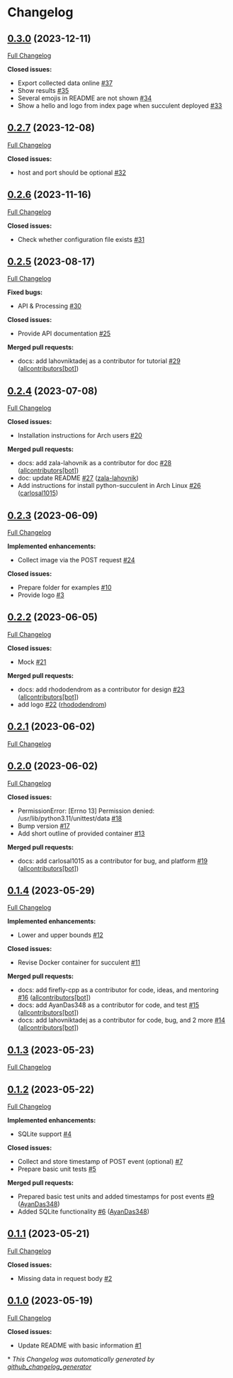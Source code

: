 # Changelog

## [0.3.0](https://github.com/firefly-cpp/succulent/tree/0.3.0) (2023-12-11)

[Full Changelog](https://github.com/firefly-cpp/succulent/compare/0.2.7...0.3.0)

**Closed issues:**

- Export collected data online [\#37](https://github.com/firefly-cpp/succulent/issues/37)
- Show results [\#35](https://github.com/firefly-cpp/succulent/issues/35)
- Several emojis in README are not shown [\#34](https://github.com/firefly-cpp/succulent/issues/34)
- Show a hello and logo from index page when succulent deployed [\#33](https://github.com/firefly-cpp/succulent/issues/33)

## [0.2.7](https://github.com/firefly-cpp/succulent/tree/0.2.7) (2023-12-08)

[Full Changelog](https://github.com/firefly-cpp/succulent/compare/0.2.6...0.2.7)

**Closed issues:**

- host and port should be optional [\#32](https://github.com/firefly-cpp/succulent/issues/32)

## [0.2.6](https://github.com/firefly-cpp/succulent/tree/0.2.6) (2023-11-16)

[Full Changelog](https://github.com/firefly-cpp/succulent/compare/0.2.5...0.2.6)

**Closed issues:**

- Check whether configuration file exists [\#31](https://github.com/firefly-cpp/succulent/issues/31)

## [0.2.5](https://github.com/firefly-cpp/succulent/tree/0.2.5) (2023-08-17)

[Full Changelog](https://github.com/firefly-cpp/succulent/compare/0.2.4...0.2.5)

**Fixed bugs:**

- API & Processing [\#30](https://github.com/firefly-cpp/succulent/issues/30)

**Closed issues:**

- Provide API documentation [\#25](https://github.com/firefly-cpp/succulent/issues/25)

**Merged pull requests:**

- docs: add lahovniktadej as a contributor for tutorial [\#29](https://github.com/firefly-cpp/succulent/pull/29) ([allcontributors[bot]](https://github.com/apps/allcontributors))

## [0.2.4](https://github.com/firefly-cpp/succulent/tree/0.2.4) (2023-07-08)

[Full Changelog](https://github.com/firefly-cpp/succulent/compare/0.2.3...0.2.4)

**Closed issues:**

- Installation instructions for Arch users [\#20](https://github.com/firefly-cpp/succulent/issues/20)

**Merged pull requests:**

- docs: add zala-lahovnik as a contributor for doc [\#28](https://github.com/firefly-cpp/succulent/pull/28) ([allcontributors[bot]](https://github.com/apps/allcontributors))
- doc: update README [\#27](https://github.com/firefly-cpp/succulent/pull/27) ([zala-lahovnik](https://github.com/zala-lahovnik))
- Add instructions for install python-succulent in Arch Linux [\#26](https://github.com/firefly-cpp/succulent/pull/26) ([carlosal1015](https://github.com/carlosal1015))

## [0.2.3](https://github.com/firefly-cpp/succulent/tree/0.2.3) (2023-06-09)

[Full Changelog](https://github.com/firefly-cpp/succulent/compare/0.2.2...0.2.3)

**Implemented enhancements:**

- Collect image via the POST request [\#24](https://github.com/firefly-cpp/succulent/issues/24)

**Closed issues:**

- Prepare folder for examples [\#10](https://github.com/firefly-cpp/succulent/issues/10)
- Provide logo [\#3](https://github.com/firefly-cpp/succulent/issues/3)

## [0.2.2](https://github.com/firefly-cpp/succulent/tree/0.2.2) (2023-06-05)

[Full Changelog](https://github.com/firefly-cpp/succulent/compare/0.2.1...0.2.2)

**Closed issues:**

- Mock [\#21](https://github.com/firefly-cpp/succulent/issues/21)

**Merged pull requests:**

- docs: add rhododendrom as a contributor for design [\#23](https://github.com/firefly-cpp/succulent/pull/23) ([allcontributors[bot]](https://github.com/apps/allcontributors))
- add logo [\#22](https://github.com/firefly-cpp/succulent/pull/22) ([rhododendrom](https://github.com/rhododendrom))

## [0.2.1](https://github.com/firefly-cpp/succulent/tree/0.2.1) (2023-06-02)

[Full Changelog](https://github.com/firefly-cpp/succulent/compare/0.2.0...0.2.1)

## [0.2.0](https://github.com/firefly-cpp/succulent/tree/0.2.0) (2023-06-02)

[Full Changelog](https://github.com/firefly-cpp/succulent/compare/0.1.4...0.2.0)

**Closed issues:**

- PermissionError: \[Errno 13\] Permission denied: /usr/lib/python3.11/unittest/data [\#18](https://github.com/firefly-cpp/succulent/issues/18)
- Bump version [\#17](https://github.com/firefly-cpp/succulent/issues/17)
- Add short outline of provided container [\#13](https://github.com/firefly-cpp/succulent/issues/13)

**Merged pull requests:**

- docs: add carlosal1015 as a contributor for bug, and platform [\#19](https://github.com/firefly-cpp/succulent/pull/19) ([allcontributors[bot]](https://github.com/apps/allcontributors))

## [0.1.4](https://github.com/firefly-cpp/succulent/tree/0.1.4) (2023-05-29)

[Full Changelog](https://github.com/firefly-cpp/succulent/compare/0.1.3...0.1.4)

**Implemented enhancements:**

- Lower and upper bounds [\#12](https://github.com/firefly-cpp/succulent/issues/12)

**Closed issues:**

- Revise Docker container for succulent [\#11](https://github.com/firefly-cpp/succulent/issues/11)

**Merged pull requests:**

- docs: add firefly-cpp as a contributor for code, ideas, and mentoring [\#16](https://github.com/firefly-cpp/succulent/pull/16) ([allcontributors[bot]](https://github.com/apps/allcontributors))
- docs: add AyanDas348 as a contributor for code, and test [\#15](https://github.com/firefly-cpp/succulent/pull/15) ([allcontributors[bot]](https://github.com/apps/allcontributors))
- docs: add lahovniktadej as a contributor for code, bug, and 2 more [\#14](https://github.com/firefly-cpp/succulent/pull/14) ([allcontributors[bot]](https://github.com/apps/allcontributors))

## [0.1.3](https://github.com/firefly-cpp/succulent/tree/0.1.3) (2023-05-23)

[Full Changelog](https://github.com/firefly-cpp/succulent/compare/0.1.2...0.1.3)

## [0.1.2](https://github.com/firefly-cpp/succulent/tree/0.1.2) (2023-05-22)

[Full Changelog](https://github.com/firefly-cpp/succulent/compare/0.1.1...0.1.2)

**Implemented enhancements:**

- SQLite support [\#4](https://github.com/firefly-cpp/succulent/issues/4)

**Closed issues:**

- Collect and store timestamp of POST event \(optional\) [\#7](https://github.com/firefly-cpp/succulent/issues/7)
- Prepare basic unit tests [\#5](https://github.com/firefly-cpp/succulent/issues/5)

**Merged pull requests:**

- Prepared basic test units and added timestamps for post events [\#9](https://github.com/firefly-cpp/succulent/pull/9) ([AyanDas348](https://github.com/AyanDas348))
- Added SQLite functionality [\#6](https://github.com/firefly-cpp/succulent/pull/6) ([AyanDas348](https://github.com/AyanDas348))

## [0.1.1](https://github.com/firefly-cpp/succulent/tree/0.1.1) (2023-05-21)

[Full Changelog](https://github.com/firefly-cpp/succulent/compare/0.1.0...0.1.1)

**Closed issues:**

- Missing data in request body [\#2](https://github.com/firefly-cpp/succulent/issues/2)

## [0.1.0](https://github.com/firefly-cpp/succulent/tree/0.1.0) (2023-05-19)

[Full Changelog](https://github.com/firefly-cpp/succulent/compare/6ce587ae69e18fd2e22c10ea898796845ccbf7e3...0.1.0)

**Closed issues:**

- Update README with basic information [\#1](https://github.com/firefly-cpp/succulent/issues/1)



\* *This Changelog was automatically generated by [github_changelog_generator](https://github.com/github-changelog-generator/github-changelog-generator)*
